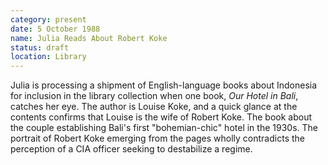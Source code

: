 ```yaml
---
category: present
date: 5 October 1988
name: Julia Reads About Robert Koke
status: draft
location: Library
---
```

Julia is processing a shipment of English-language
books about Indonesia for inclusion in the library collection when one book,
*Our Hotel in Bali*, catches her eye. The author is Louise Koke, and a 
quick glance at the contents confirms that Louise is the wife of Robert
Koke. The book about the couple establishing Bali's first "bohemian-chic"
hotel in the 1930s. The portrait of Robert Koke emerging from the pages
wholly contradicts the perception of a CIA officer seeking to
destabilize a regime. 
